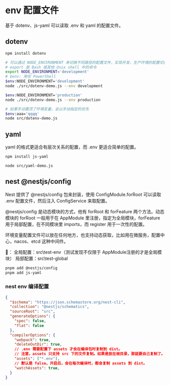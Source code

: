 # env 配置文件

基于 dotenv、js-yaml 可以读取 .env 和 yaml 的配置文件。

## dotenv

```sh
npm install dotenv

# 可以通过 NODE_ENVIRONMENT 来切换不同路径的配置文件，实现开发、生产环境的配置切换。
# export 是 Bash 或其他 Unix shell 中的命令
export NODE_ENVIRONMENT='development'
# $env: 用在 PowerShell
$env:NODE_ENVIRONMENT='development'
node ./src/dotenv-demo.js --env development

$env:NODE_ENVIRONMENT='production'
node ./src/dotenv-demo.js --env production

# 如果手动置顶了环境变量，会以手动指定的优先
$env:aaa='qqqq'
node src/dotenv-demo.js
```

## yaml

yaml 的格式更适合有层次关系的配置，而 .env 更适合简单的配置。

```sh
npm install js-yaml

node src/yaml-demo.js
```

## nest @nestjs/config

Nest 提供了 @nestjs/config 包来封装，使用 ConfigModule.forRoot 可以读取 .env 配置文件，然后注入 ConfigService 来取配置。

@nestjs/config 是动态模块的方式，他有 forRoot 和 forFeature 两个方法。动态模块的 forRoot 一般用于在 AppModule 里注册，指定为全局模块，forFeature 用于局部配置，在不同模块里 imports，而 register 用于一次性的配置。

环境变量配置文件可以放在任何地方，也支持动态获取，比如用在微服务，配置中心，nacos、etcd 这种中间件。

🌰：
全局配置：src\test-env（测试发现不仅限于 AppModule注册的才是全局模块）
局部配置：src\test-global

```sh
pnpm add @nestjs/config
pnpm add js-yaml
```

### nest env 编译配置

```json :nest-cli.json
{
  "$schema": "https://json.schemastore.org/nest-cli",
  "collection": "@nestjs/schematics",
  "sourceRoot": "src",
  "generateOptions": {
    "spec": false,
    "flat": false
  },
  "compilerOptions": {
    "webpack": true,
    "deleteOutDir": true,
    // .env 需要配置下 assets 才会在编译包时复制到 dist。
    // 注意，assets 只支持 src 下的文件复制。如果是放在根目录，那就要自己复制了。
    "assets": ["*.env"],
    // 默认是 false，开启后，会在每次编译时，都会复制 assets 到 dist。
    "watchAssets": true,
  }
}
```
